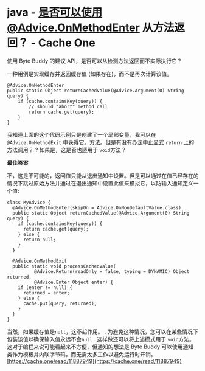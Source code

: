 # java - 是否可以使用@Advice.OnMethodEnter 从方法返回？ - Cache One
使用 Byte Buddy 的建议 API，是否可以从检测方法返回而不实际执行它？

一种用例是实现缓存并返回缓存值 (如果存在)，而不是再次计算该值。

```
@Advice.OnMethodEnter
public static Object returnCachedValue(@Advice.Argument(0) String query) {
    if (cache.containsKey(query)) {
        // should "abort" method call
        return cache.get(query);
    }
}

```

我知道上面的这个代码示例只是创建了一个局部变量，我可以在 `@Advice.OnMethodExit` 中获得它。方法。但是有没有办法中止显式 `return` 上的方法调用？ ? 如果是，这是否也适用于 `void`方法？

**最佳答案**

不，这是不可能的，返回值只能从退出通知中设置。但是可以通过在值已经存在的情况下跳过原始方法并通过在退出通知中设置此值来模拟它，以防输入通知定义一个值:

```
class MyAdvice {
  @Advice.OnMethodEnter(skipOn = Advice.OnNonDefaultValue.class)
  public static Object returnCachedValue(@Advice.Argument(0) String query) {
    if (cache.containsKey(query)) {
      return cache.get(query);
    } else {
      return null;
    }
  }

  @Advice.OnMethodExit
  public static void processCachedValue(
          @Advice.Return(readOnly = false, typing = DYNAMIC) Object returned,
          @Advice.Enter Object enter) {
    if (enter != null) {
      returned = enter;
    } else {
      cache.put(query, returned);
    }
  }
}

```

当然，如果缓存值是`null`，这不起作用。 . 为避免这种情况，您可以在某些情况下包装该值以确保输入值永远不会`null` . 这样做还可以将上述模式用于 `void`方法。  
这对于编程来说可能看起来不方便，但通知的想法是 Byte Buddy 可以使用通知类作为模板并内联字节码，而无需太多工作以避免运行时开销。 
 [https://cache.one/read/11887949](https://cache.one/read/11887949)
